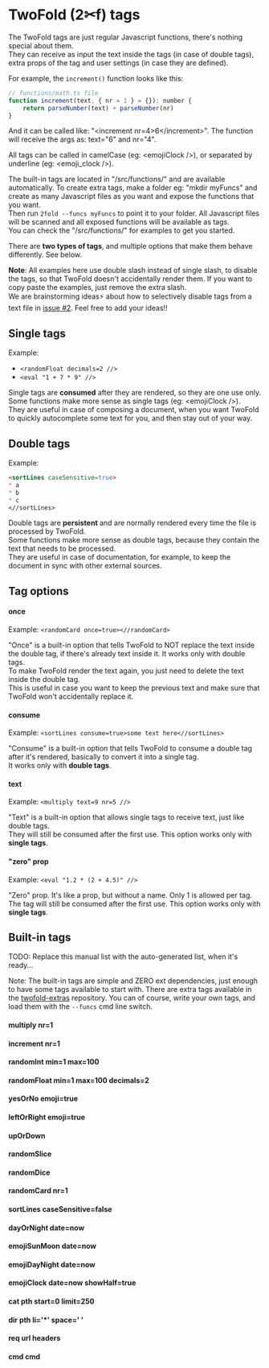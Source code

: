 # TwoFold (2✂︎f) tags

The TwoFold tags are just regular Javascript functions, there's nothing special
about them.<br/> They can receive as input the text inside the tags (in case of
double tags), extra props of the tag and user settings (in case they are
defined).

For example, the `increment()` function looks like this:

```js
// functions/math.ts file
function increment(text, { nr = 1 } = {}): number {
    return parseNumber(text) + parseNumber(nr)
}
```

And it can be called like: "&lt;increment nr=4>6&lt;/increment>". The function
will receive the args as: text="6" and nr="4".

All tags can be called in camelCase (eg: &lt;emojiClock />), or separated by
underline (eg: &lt;emoji_clock />).

The built-in tags are located in "/src/functions/" and are available
automatically. To create extra tags, make a folder eg: "mkdir myFuncs" and
create as many Javascript files as you want and expose the functions that you
want.<br/> Then run `2fold --funcs myFuncs` to point it to your folder. All
Javascript files will be scanned and all exposed functions will be available as
tags.<br/> You can check the "/src/functions/" for examples to get you started.

There are **two types of tags**, and multiple options that make them behave
differently. See below.

**Note**: All examples here use double slash instead of single slash, to disable
the tags, so that TwoFold doesn't accidentally render them. If you want to copy
paste the examples, just remove the extra slash.<br/> We are brainstorming
ideas⚡️ about how to selectively disable tags from a text file in
[issue #2](https://github.com/ShinyTrinkets/twofold.js/issues/2). Feel free to
add your ideas!!

## Single tags

Example:

- `<randomFloat decimals=2 //>`
- `<eval "1 + 7 * 9" //>`

Single tags are **consumed** after they are rendered, so they are one use
only.<br/> Some functions make more sense as single tags (eg: &lt;emojiClock
/>).<br/> They are useful in case of composing a document, when you want TwoFold
to quickly autocomplete some text for you, and then stay out of your way.

## Double tags

Example:

```md
<sortLines caseSensitive=true>
* a
* b
* c
<//sortLines>
```

Double tags are **persistent** and are normally rendered every time the file is
processed by TwoFold.<br/> Some functions make more sense as double tags,
because they contain the text that needs to be processed.<br/> They are useful
in case of documentation, for example, to keep the document in sync with other
external sources.

## Tag options

#### once

Example: `<randomCard once=true><//randomCard>`

"Once" is a built-in option that tells TwoFold to NOT replace the text inside
the double tag, if there's already text inside it. It works only with double
tags.<br/> To make TwoFold render the text again, you just need to delete the
text inside the double tag.<br/> This is useful in case you want to keep the
previous text and make sure that TwoFold won't accidentally replace it.

#### consume

Example: `<sortLines consume=true>some text here<//sortLines>`

"Consume" is a built-in option that tells TwoFold to consume a double tag after
it's rendered, basically to convert it into a single tag.<br/> It works only
with **double tags**.

#### text

Example: `<multiply text=9 nr=5 //>`

"Text" is a built-in option that allows single tags to receive text, just like
double tags.<br/> They will still be consumed after the first use. This option
works only with **single tags**.

#### "zero" prop

Example: `<eval "1.2 * (2 + 4.5)" //>`

"Zero" prop. It's like a prop, but without a name. Only 1 is allowed per tag.
The tag will still be consumed after the first use. This option works only with
**single tags**.

## Built-in tags

TODO: Replace this manual list with the auto-generated list, when it's ready...

Note: The built-in tags are simple and ZERO ext dependencies, just enough to
have some tags available to start with. There are extra tags available in the
[twofold-extras](https://github.com/ShinyTrinkets/twofold-extras) repository.
You can of course, write your own tags, and load them with the `--funcs` cmd
line switch.

#### multiply nr=1

#### increment nr=1

#### randomInt min=1 max=100

#### randomFloat min=1 max=100 decimals=2

#### yesOrNo emoji=true

#### leftOrRight emoji=true

#### upOrDown

#### randomSlice

#### randomDice

#### randomCard nr=1

#### sortLines caseSensitive=false

#### dayOrNight date=now

#### emojiSunMoon date=now

#### emojiDayNight date=now

#### emojiClock date=now showHalf=true

#### cat pth start=0 limit=250

#### dir pth li='\*' space=' '

#### req url headers

#### cmd cmd
